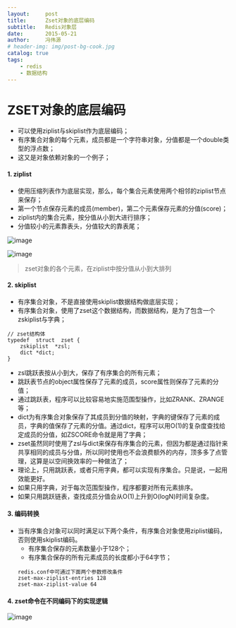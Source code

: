 ```yaml
---
layout:     post
title:      Zset对象的底层编码
subtitle:   Redis对象层
date:       2015-05-21
author:     冯伟源
# header-img: img/post-bg-cook.jpg
catalog: true
tags:
    - redis
    - 数据结构
---
```


ZSET对象的底层编码
===

- 可以使用ziplist与skiplist作为底层编码；
- 有序集合对象的每个元素，成员都是一个字符串对象，分值都是一个double类型的浮点数；
- 这又是对象依赖对象的一个例子；

#### 1. ziplist

- 使用压缩列表作为底层实现，那么，每个集合元素使用两个相邻的ziplist节点来保存；
- 第一个节点保存元素的成员(member)，第二个元素保存元素的分值(score)；
- ziplist内的集合元素，按分值从小到大进行排序；
- 分值较小的元素靠表头，分值较大的靠表尾；

![image](https://note.youdao.com/yws/public/resource/974b6569a100fd7aa6edd53407460255/7D4A22478B2D4827B008193A14EFA419)

![image](https://note.youdao.com/yws/public/resource/974b6569a100fd7aa6edd53407460255/AF35566EDE56490AB1D34817ADABD63D)
> zset对象的各个元素，在ziplist中按分值从小到大排列

#### 2. skiplist

- 有序集合对象，不是直接使用skiplist数据结构做底层实现；
- 有序集合对象，使用了zset这个数据结构，而数据结构，是为了包含一个zskiplist与字典；

```
// zset结构体
typedef  struct  zset {
    zskiplist  *zsl;
    dict *dict;
}
```

- zsl跳跃表按从小到大，保存了有序集合的所有元素；
- 跳跃表节点的object属性保存了元素的成员，score属性则保存了元素的分值；
- 通过跳跃表，程序可以比较容易地实施范围型操作，比如ZRANK、ZRANGE等；
- dict为有序集合对象保存了其成员到分值的映射，字典的键保存了元素的成员，字典的值保存了元素的分值。通过dict，程序可以用O(1)的复杂度查找给定成员的分值，如ZSCORE命令就是用了字典；
- zset虽然同时使用了zsl与dict来保存有序集合的元素，但因为都是通过指针来共享相同的成员与分值，所以同时使用也不会浪费额外的内存，顶多多了点管理，这算是以空间换效率的一种做法了；
- 理论上，只用跳跃表，或者只用字典，都可以实现有序集合。只是说，一起用效能更好。
- 如果只用字典，对于每次范围型操作，程序都要对所有元素排序。
- 如果只用跳跃链表，查找成员分值会从O(1)上升到O(logN)时间复杂度。

#### 3. 编码转换

- 当有序集合对象可以同时满足以下两个条件，有序集合对象使用ziplist编码，否则使用skiplist编码。
  - 有序集合保存的元素数量小于128个；
  - 有序集合保存的所有元素成员的长度都小于64字节；
  ```
  redis.conf中可通过下面两个参数修改条件
  zset-max-ziplist-entries 128
  zset-max-ziplist-value 64
  ```

#### 4. zset命令在不同编码下的实现逻辑

![image](https://note.youdao.com/yws/public/resource/974b6569a100fd7aa6edd53407460255/482134BEF46C4E5F9BEC4E5EF01BDB1B)